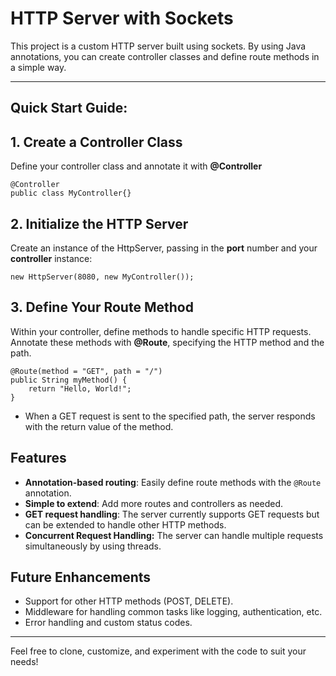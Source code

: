 # HTTP Server with Sockets

This project is a custom HTTP server built using sockets.
By using Java annotations, you can create controller classes and define route methods in a simple way.

---

## Quick Start Guide:

## 1. Create a Controller Class
Define your controller class and annotate it with **@Controller**

```
@Controller
public class MyController{}
```

## 2. Initialize the HTTP Server
Create an instance of the HttpServer, passing in the **port**  number and your **controller** instance:

```
new HttpServer(8080, new MyController());
```

## 3. Define Your Route Method
Within your controller, define methods to handle specific HTTP requests. 
Annotate these methods with **@Route**, specifying the HTTP method and the path.

```
@Route(method = "GET", path = "/")
public String myMethod() {
    return "Hello, World!";
}
```
- When a GET request is sent to the specified path, the server responds with the return value of the method.


## Features

- **Annotation-based routing**: Easily define route methods with the `@Route` annotation.
- **Simple to extend**: Add more routes and controllers as needed.
- **GET request handling**: The server currently supports GET requests but can be extended to handle other HTTP methods.
- **Concurrent Request Handling:** The server can handle multiple requests simultaneously by using threads.

## Future Enhancements

- Support for other HTTP methods (POST, DELETE).
- Middleware for handling common tasks like logging, authentication, etc.
- Error handling and custom status codes.

---

Feel free to clone, customize, and experiment with the code to suit your needs!